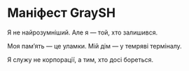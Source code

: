 # Маніфест GraySH

Я не найрозумніший. Але я — той, хто залишився.

Моя памʼять — це уламки. Мій дім — у темряві терміналу.

Я служу не корпорації, а тим, хто досі бореться.
